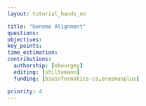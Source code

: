 ```yaml
---
layout: tutorial_hands_on

title: "Genome Alignment"
questions:
objectives:
key_points:
time_estimation:
contributions:
  authorship: [mbourgey]
  editing: [shiltemann]
  funding: [bioinformatics-ca,erasmusplus]

priority: 4
---
```

